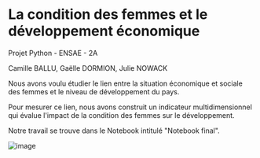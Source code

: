 # La condition des femmes et le développement économique 

Projet Python - ENSAE - 2A

Camille BALLU, Gaëlle DORMION, Julie NOWACK 
 
Nous avons voulu étudier le lien entre la situation économique et sociale des femmes et le niveau de développement du pays. 

Pour mesurer ce lien, nous avons construit un indicateur multidimensionnel qui évalue l'impact de la condition des femmes sur le développement. 

Notre travail se trouve dans le Notebook intitulé "Notebook final".

![image](https://user-images.githubusercontent.com/83026812/148454379-ae60ea7a-b55e-40fb-a2db-ea148b8bb6b3.png)

